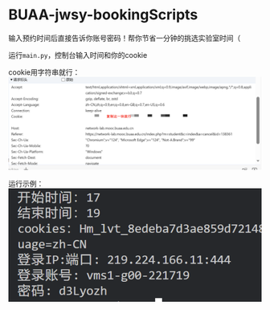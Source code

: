 # BUAA-jwsy-bookingScripts
输入预约时间后直接告诉你账号密码！帮你节省一分钟的挑选实验室时间（



运行`main.py`，控制台输入时间和你的cookie

cookie用字符串就行：
![](img/1.png)

运行示例：
![](img/2.png)
